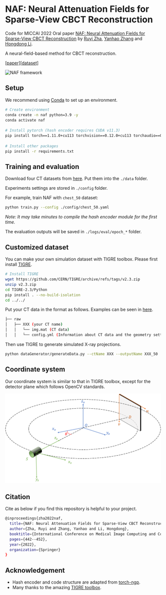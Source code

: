 # NAF: Neural Attenuation Fields for Sparse-View CBCT Reconstruction

Code for MICCAI 2022 Oral paper [NAF: Neural Attenuation Fields for Sparse-View CBCT Reconstruction](https://arxiv.org/abs/2209.14540) by [Ruyi Zha](https://ruyi-zha.github.io/), [Yanhao Zhang](https://sites.google.com/view/yanhaozhang/home) and [Hongdong Li](http://users.cecs.anu.edu.au/~hongdong/).

A neural-field-based method for CBCT reconstruction.

[\[paper\]](https://arxiv.org/abs/2209.14540)[\[dataset\]](https://drive.google.com/drive/folders/1BJYR4a4iHpfFFOAdbEe5O_7Itt1nukJd?usp=sharing)

![NAF framework](assets/framework.png)

## Setup

We recommend using [Conda](https://docs.conda.io/en/latest/miniconda.html) to set up an environment.

``` sh
# Create environment
conda create -n naf python=3.9 -y
conda activate naf

# Install pytorch (hash encoder requires CUDA v11.3)
pip install torch==1.11.0+cu113 torchvision==0.12.0+cu113 torchaudio==0.11.0 --extra-index-url https://download.pytorch.org/whl/cu113

# Install other packages
pip install -r requirements.txt
```

## Training and evaluation

Download four CT datasets from [here](https://drive.google.com/drive/folders/1BJYR4a4iHpfFFOAdbEe5O_7Itt1nukJd?usp=sharing). Put them into the `./data` folder.

Experiments settings are stored in `./config` folder.

For example, train NAF with `chest_50` dataset:

``` sh
python train.py --config ./config/chest_50.yaml
```

*Note: It may take minutes to compile the hash encoder module for the first time.*

The evaluation outputs will be saved in `./logs/eval/epoch_*` folder.

## Customized dataset

You can make your own simulation dataset with TIGRE toolbox. Please first install [TIGRE](https://github.com/CERN/TIGRE/blob/master/Frontispiece/python_installation.md).

```sh
# Install TIGRE
wget https://github.com/CERN/TIGRE/archive/refs/tags/v2.3.zip
unzip v2.3.zip
cd TIGRE-2.3/Python
pip install . --no-build-isolation
cd ../../
```

Put your CT data in the format as follows. Examples can be seen in [here](https://drive.google.com/drive/folders/1BJYR4a4iHpfFFOAdbEe5O_7Itt1nukJd?usp=sharing).

```sh
├── raw                                                                                                       
│   ├── XXX (your CT name)
│   │   └── img.mat (CT data)
│   │   └── config.yml (Information about CT data and the geometry setting of CT scanner)
```

Then use TIGRE to generate simulated X-ray projections.

``` sh
python dataGenerator/generateData.py --ctName XXX --outputName XXX_50
```
## Coordinate system
Our coordinate system is similar to that in TIGRE toolbox, except for the detector plane which follows OpenCV standards.

![NAF coordinate systen](assets/coord.png)


## Citation

Cite as below if you find this repository is helpful to your project.

```sh
@inproceedings{zha2022naf,
  title={NAF: Neural Attenuation Fields for Sparse-View CBCT Reconstruction},
  author={Zha, Ruyi and Zhang, Yanhao and Li, Hongdong},
  booktitle={International Conference on Medical Image Computing and Computer-Assisted Intervention},
  pages={442--452},
  year={2022},
  organization={Springer}
}
```

## Acknowledgement

* Hash encoder and code structure are adapted from [torch-ngp](https://github.com/ashawkey/torch-ngp.git).
* Many thanks to the amazing [TIGRE toolbox](https://github.com/CERN/TIGRE.git).
